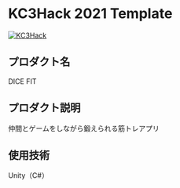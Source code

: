 # KC3Hack 2021 Template

[![KC3Hack](https://kc3.me/hack/wp-content/uploads/2021/01/kc3hack2021ogp@2x.png)](https://kc3.me/hack)

## プロダクト名
DICE FIT
## プロダクト説明
仲間とゲームをしながら鍛えられる筋トレアプリ
## 使用技術
Unity（C#）
